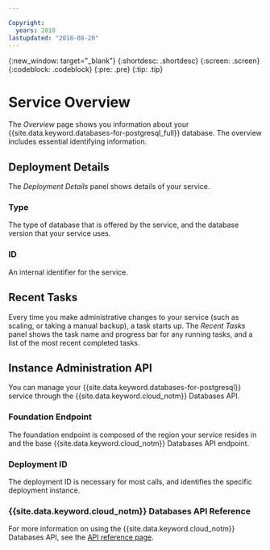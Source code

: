 ```yaml
---

Copyright:
  years: 2018
lastupdated: "2018-08-20"
---
```


{:new_window: target="_blank"}
{:shortdesc: .shortdesc}
{:screen: .screen}
{:codeblock: .codeblock}
{:pre: .pre}
{:tip: .tip}

# Service Overview

The _Overview_ page shows you information about your {{site.data.keyword.databases-for-postgresql_full}} database. The overview includes essential identifying information.

## Deployment Details

The _Deployment Details_ panel shows details of your service.

### Type

The type of database that is offered by the service, and the database version that your service uses.

### ID

An internal identifier for the service.

## Recent Tasks

Every time you make administrative changes to your service (such as scaling, or taking a manual backup), a task starts up. The _Recent Tasks_ panel shows the task name and progress bar for any running tasks, and a list of the most recent completed tasks.

## Instance Administration API

You can manage your {{site.data.keyword.databases-for-postgresql}} service through the {{site.data.keyword.cloud_notm}} Databases API.

### Foundation Endpoint

The foundation endpoint is composed of the region your service resides in and the base {{site.data.keyword.cloud_notm}} Databases API endpoint. 

### Deployment ID

The deployment ID is necessary for most calls, and identifies the specific deployment instance.

### {{site.data.keyword.cloud_notm}} Databases API Reference

For more information on using the {{site.data.keyword.cloud_notm}} Databases API, see the [API reference page](https://pages.github.ibm.com/compose/apidocs/).